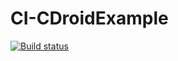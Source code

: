 # CI-CDroidExample

[![Build status](https://build.appcenter.ms/v0.1/apps/e761957e-ed2b-4952-aab0-c054cac883a1/branches/dev/badge)](https://appcenter.ms)
